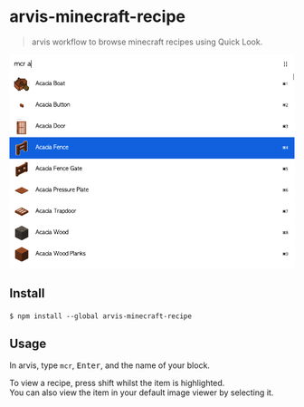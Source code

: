 # arvis-minecraft-recipe

> arvis workflow to browse minecraft recipes using Quick Look.

![](./demo.png)

## Install

``
$ npm install --global arvis-minecraft-recipe
``

## Usage

In arvis, type `mcr`, <kbd>Enter</kbd>, and the name of your block.

To view a recipe, press shift whilst the item is highlighted.  
You can also view the item in your default image viewer by selecting it.
